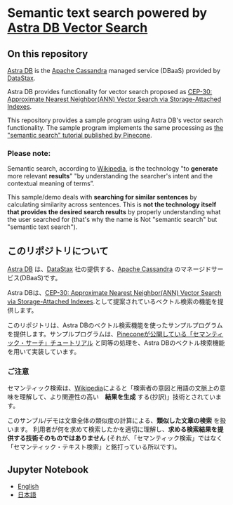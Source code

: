 # Semantic text search powered by [Astra DB Vector Search](https://docs.datastax.com/en/astra-serverless/docs/vector-search/overview.html)

## On this repository

[Astra DB](https://www.datastax.com/jp/products/datastax-astra) is the [Apache Cassandra](https://cassandra.apache.org/_/index.html) managed service (DBaaS) provided by [DataStax](https://www.datastax.com/).

Astra DB provides functionality for vector search proposed as [CEP-30: Approximate Nearest Neighbor(ANN) Vector Search via Storage-Attached Indexes](https://cwiki.apache.org/confluence/display/CASSANDRA/CEP-30%3A+Approximate+Nearest+Neighbor%28ANN%29+Vector+Search+via+Storage-Attached+Indexes).

This repository provides a sample program using Astra DB's vector search functionality. The sample program implements the same processing as [the "semantic search" tutorial published by Pinecone](https://docs.pinecone.io/docs/semantic-text-search).

### Please note:

Semantic search, according to [Wikipedia](https://en.wikipedia.org/wiki/Semantic_search), is the technology "to **generate** more relevant **results**" "by understanding the searcher's intent and the contextual meaning of terms”.

This sample/demo deals with **searching for similar sentences** by calculating similarity across sentences.
This is **not the technology itself that provides the desired search results** by properly understanding what the user searched for (that's why the name is Not "semantic search" but "semantic text search").

## このリポジトリについて

[Astra DB](https://www.datastax.com/jp/products/datastax-astra) は、[DataStax](https://www.datastax.com/) 社の提供する、[Apache Cassandra](https://cassandra.apache.org/_/index.html) のマネージドサービス(DBaaS)です。

Astra DBは、[CEP-30: Approximate Nearest Neighbor(ANN) Vector Search via Storage-Attached Indexes](https://cwiki.apache.org/confluence/display/CASSANDRA/CEP-30%3A+Approximate+Nearest+Neighbor%28ANN%29+Vector+Search+via+Storage-Attached+Indexes).として提案されているベクトル検索の機能を提供します。

このリポジトリは、Astra DBのベクトル検索機能を使ったサンプルプログラムを提供します。サンプルプログラムは、[Pineconeが公開している「セマンティック・サーチ」チュートリアル](https://docs.pinecone.io/docs/semantic-text-search) と同等の処理を、Astra DBのベクトル検索機能を用いて実装しています。

### ご注意

セマンティック検索は、[Wikipedia](https://en.wikipedia.org/wiki/Semantic_search)によると「検索者の意図と用語の文脈上の意味を理解して、より関連性の高い　**結果を生成** する(抄訳)」技術とされています。

このサンプル/デモは文章全体の類似度の計算による、**類似した文章の検索** を扱います。
利用者が何を求めて検索したかを適切に理解し、**求める検索結果を提供する技術そのものではありません** (それが、「セマンティック検索」ではなく「セマンティック・テキスト検索」と銘打っている所以です)。

## Jupyter Notebook

 - [English](./semantic_text_search-en.ipynb)
 - [日本語](./semantic_text_search-ja.ipynb)


